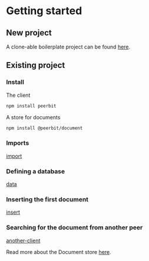 # Getting started


## New project
A clone-able boilerplate project can be found [here](https://github.com/dao-xyz/peerbit-getting-started). 

## Existing project

### Install
The client
```sh
npm install peerbit
```

A store for documents
```sh 
npm install @peerbit/document
```

### Imports
[import](./examples/document-store.ts ':include :type=code :fragment=imports')

### Defining a database
[data](./examples/document-store.ts ':include :type=code :fragment=data')

### Inserting the first document
[insert](./examples/document-store.ts ':include :type=code :fragment=insert')

### Searching for the document from another peer
[another-client](./examples/document-store.ts ':include :type=code :fragment=another-client')

Read more about the Document store [here](./modules/program/document-store/README.md).




